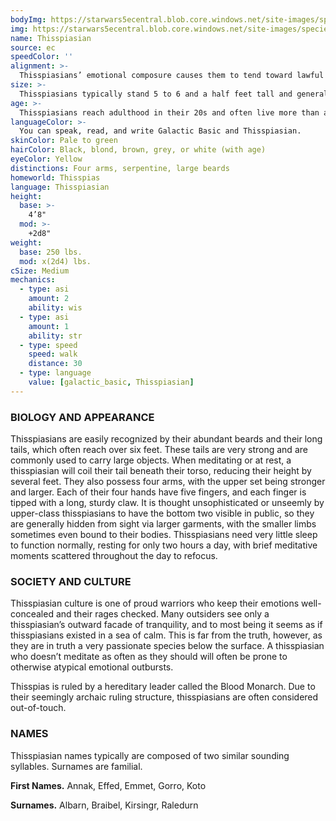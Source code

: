 ```yaml
---
bodyImg: https://starwars5ecentral.blob.core.windows.net/site-images/species/species_thisspiasian.png
img: https://starwars5ecentral.blob.core.windows.net/site-images/species/species_thisspiasian.png
name: Thisspiasian
source: ec
speedColor: ''
alignment: >-
  Thisspiasians’ emotional composure causes them to tend toward lawful alignments, though there are exceptions.
size: >-
  Thisspiasians typically stand 5 to 6 and a half feet tall and generally weigh about 300 lbs. Regardless of your position in that range, your size is Medium.
age: >-
  Thisspiasians reach adulthood in their 20s and often live more than a century.
languageColor: >-
  You can speak, read, and write Galactic Basic and Thisspiasian. 
skinColor: Pale to green
hairColor: Black, blond, brown, grey, or white (with age)
eyeColor: Yellow
distinctions: Four arms, serpentine, large beards
homeworld: Thisspias
language: Thisspiasian
height:
  base: >-
    4’8"
  mod: >-
    +2d8"
weight:
  base: 250 lbs.
  mod: x(2d4) lbs.
cSize: Medium
mechanics:
  - type: asi
    amount: 2
    ability: wis
  - type: asi
    amount: 1
    ability: str
  - type: speed
    speed: walk
    distance: 30
  - type: language
    value: [galactic_basic, Thisspiasian]
---
```

### BIOLOGY AND APPEARANCE
Thisspiasians are easily recognized by their abundant beards and their long tails, which often reach over six feet. These tails are very strong and are commonly used to carry large objects. When meditating or at rest, a thisspiasian will coil their tail beneath their torso, reducing their height by several feet. They also possess four arms, with the upper set being stronger and larger. Each of their four hands have five fingers, and each finger is tipped with a long, sturdy claw. It is thought unsophisticated or unseemly by upper-class thisspiasians to have the bottom two visible in public, so they are generally hidden from sight via larger garments, with the smaller limbs sometimes even bound to their bodies. Thisspiasians need very little sleep to function normally, resting for only two hours a day, with brief meditative moments scattered throughout the day to refocus.

### SOCIETY AND CULTURE
Thisspiasian culture is one of proud warriors who keep their emotions well-concealed and their rages checked. Many outsiders see only a thisspiasian’s outward facade of tranquility, and to most being it seems as if thisspiasians existed in a sea of calm. This is far from the truth, however, as they are in truth a very passionate species below the surface. A thisspiasian who doesn’t meditate as often as they should will often be prone to otherwise atypical emotional outbursts.

Thisspias is ruled by a hereditary leader called the Blood Monarch. Due to their seemingly archaic ruling structure, thisspiasians are often considered out-of-touch.

### NAMES
Thisspiasian names typically are composed of two similar sounding syllables. Surnames are familial.

__First Names.__ Annak, Effed, Emmet, Gorro, Koto

__Surnames.__ Albarn, Braibel, Kirsingr, Raledurn



    